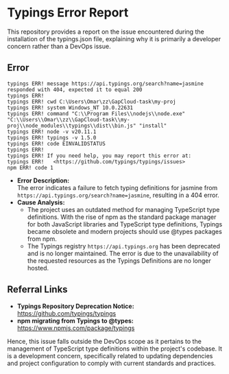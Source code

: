 # Typings Error Report
This repository provides a report on the issue encountered during the installation of the typings.json file, explaining why it is primarily a developer concern rather than a DevOps issue.

## Error
```
typings ERR! message https://api.typings.org/search?name=jasmine responded with 404, expected it to equal 200
typings ERR! 
typings ERR! cwd C:\Users\Omar\zz\GapCloud-task\my-proj
typings ERR! system Windows_NT 10.0.22631
typings ERR! command "C:\\Program Files\\nodejs\\node.exe" "C:\\Users\\Omar\\zz\\GapCloud-task\\my-proj\\node_modules\\typings\\dist\\bin.js" "install"
typings ERR! node -v v20.11.1
typings ERR! typings -v 1.5.0
typings ERR! code EINVALIDSTATUS
typings ERR!
typings ERR! If you need help, you may report this error at:
typings ERR!   <https://github.com/typings/typings/issues>
npm ERR! code 1
```
- **Error Description:**\
    The error indicates a failure to fetch typing definitions for jasmine from `https://api.typings.org/search?name=jasmine`, resulting in a 404 error.
- **Cause Analysis:**
   - The project uses an outdated method for managing TypeScript type definitions. With the rise of npm as the standard package manager for both JavaScript libraries and TypeScript type definitions, Typings became obsolete and modern projects should use @types packages from npm.
   - The Typings registry `https://api.typings.org` has been deprecated and is no longer maintained. The error is due to the unavailability of the requested resources as the Typings Definitions are no longer hosted.

## Referral Links
- **Typings Repository Deprecation Notice:** https://github.com/typings/typings
- **npm migrating from Typings to @types:** https://www.npmjs.com/package/typings

Hence, this issue falls outside the DevOps scope as it pertains to the management of TypeScript type definitions within the project's codebase. It is a development concern, specifically related to updating dependencies and project configuration to comply with current standards and practices.


  
